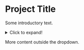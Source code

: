 # Project Title

Some introductory text.

<details>
  <summary>Click to expand!</summary>
  
  ## Section Title

  This is the content inside the dropdown.

  - Item 1
  - Item 2
  - Item 3

  You can add more content here.

</details>

More content outside the dropdown.
